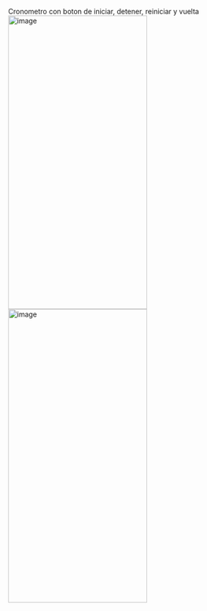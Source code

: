 Cronometro con boton de iniciar, detener, reiniciar y vuelta
<img width="282" height="595" alt="image" src="https://github.com/user-attachments/assets/507bef4e-0ec8-4fa7-9ff7-498506b9b3c1" />
<img width="282" height="595" alt="image" src="https://github.com/user-attachments/assets/e8bd874c-3e0e-44aa-8f90-1917d489ee69" />

